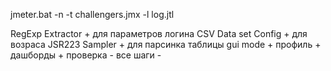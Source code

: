 jmeter.bat -n -t challengers.jmx -l log.jtl

RegExp Extractor + для параметров логина
CSV Data set Config + для возраса
JSR223 Sampler + для парсинка таблицы
gui mode +
профиль +
дашборды +
проверка -
все шаги -
